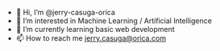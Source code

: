 - 👋 Hi, I’m @jerry-casuga-orica
- 👀 I’m interested in Machine Learning / Artificial Intelligence
- 🌱 I’m currently learning basic web development
- 📫 How to reach me jerry.casuga@orica.com

<!---
jerry-casuga-orica/jerry-casuga-orica is a ✨ special ✨ repository because its `README.md` (this file) appears on your GitHub profile.
You can click the Preview link to take a look at your changes.
--->
